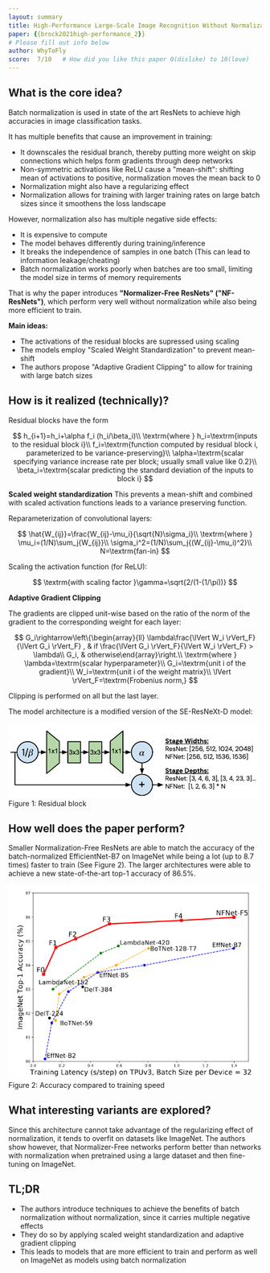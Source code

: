 ```yaml
---
layout: summary
title: High-Performance Large-Scale Image Recognition Without Normalization, Brock, De, Smith, Simonyan; 2021
paper: {{brock2021high-performance_2}}
# Please fill out info below
author: WhyToFly
score:  7/10   # How did you like this paper 0(dislike) to 10(love)
---
```


## What is the core idea?

Batch normalization is used in state of the art ResNets to achieve high accuracies in image classification tasks.

It has multiple benefits that cause an improvement in training:
* It downscales the residual branch, thereby putting more weight on skip connections which helps form gradients through deep networks
* Non-symmetric activations like ReLU cause a "mean-shift": shifting mean of activations to positive, normalization moves the mean back to 0
* Normalization might also have a regularizing effect
* Normalization allows for training with larger training rates on large batch sizes since it smoothens the loss landscape

However, normalization also has multiple negative side effects:
* It is expensive to compute
* The model behaves differently during training/inference
* It breaks the independence of samples in one batch (This can lead to information leakage/cheating)
* Batch normalization works poorly when batches are too small, limiting the model size in terms of memory requirements

That is why the paper introduces **"Normalizer-Free ResNets" ("NF-ResNets")**, which perform very well without normalization while also being more efficient to train.

**Main ideas:**
* The activations of the residual blocks are supressed using scaling
* The models employ "Scaled Weight Standardization" to prevent mean-shift
* The authors propose "Adaptive Gradient Clipping" to allow for training with large batch sizes
 
 
## How is it realized (technically)?

Residual blocks have the form

$$
h_{i+1}=h_i+\alpha f_i (h_i/\beta_i)\\
\textrm{where } 
h_i=\textrm{inputs to the residual block i}\\
f_i=\textrm{function computed by residual block i, parameterized to be variance-preserving}\\
\alpha=\textrm{scalar specifying variance increase rate per block; usually small value like 0.2}\\
\beta_i=\textrm{scalar predicting the standard deviation of the inputs to block i}
$$

**Scaled weight standardization**
This prevents a mean-shift and combined with scaled activation functions leads to a variance preserving function.

Reparameterization of convolutional layers:

$$
\hat{W_{ij}}=\frac{W_{ij}-\mu_i}{\sqrt{N}\sigma_i}\\
\textrm{where } 
\mu_i=(1/N)\sum_j{W_{ij}}\\
\sigma_i^2=(1/N)\sum_j{(W_{ij}-\mu_i)^2}\\
N=\textrm{fan-in}
$$

Scaling the activation function (for ReLU):

$$
\textrm{with scaling factor }\gamma=\sqrt{2/(1-(1/\pi))}
$$

**Adaptive Gradient Clipping**

The gradients are clipped unit-wise based on the ratio of the norm of the gradient to the corresponding weight for each layer:

$$
G_i\rightarrow\left\{\begin{array}{ll} \lambda\frac{\lVert W_i \rVert_F}{\lVert G_i \rVert_F} , & if  \frac{\lVert G_i \rVert_F}{\lVert W_i \rVert_F} > \lambda\\
         G_i, & otherwise\end{array}\right.\\
         \textrm{where } \lambda=\textrm{scalar hyperparameter}\\
         G_i=\textrm{unit i of the gradient}\\
         W_i=\textrm{unit i of the weight matrix}\\
         \lVert  \rVert_F=\textrm{Frobenius  norm,}
$$

Clipping is performed on all but the last layer.

The model architecture is a modified version of the SE-ResNeXt-D model:

<img width="500px" src="brock2021high-performance_2_architecture.png"/>
Figure 1: Residual block


## How well does the paper perform?

Smaller Normalization-Free ResNets are able to match the accuracy of the batch-normalized EfficientNet-B7 on ImageNet while being a lot (up to 8.7 times) faster to train (See Figure 2). The larger architectures were able to achieve a new state-of-the-art top-1 accuracy of 86.5%.

<img width="500px" src="brock2021high-performance_2_accuracy.png"/>
Figure 2: Accuracy compared to training speed


## What interesting variants are explored?

Since this architecture cannot take advantage of the regularizing effect of normalization, it tends to overfit on datasets like ImageNet.
The authors show however, that Normalizer-Free networks perform better than networks with normalization when pretrained using a large dataset and then fine-tuning on ImageNet.

## TL;DR
* The authors introduce techniques to achieve the benefits of batch normalization without normalization, since it carries multiple negative effects
* They do so by applying scaled weight standardization and adaptive gradient clipping
* This leads to models that are more efficient to train and perform as well on ImageNet as models using  batch normalization
